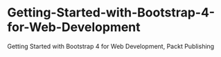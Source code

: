 # Getting-Started-with-Bootstrap-4-for-Web-Development
Getting Started with Bootstrap 4 for Web Development, Packt Publishing
